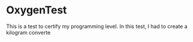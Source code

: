 # OxygenTest  
This is a test to certify my programming level. In this test, I had to create a kilogram converte                                                                                                    
       
